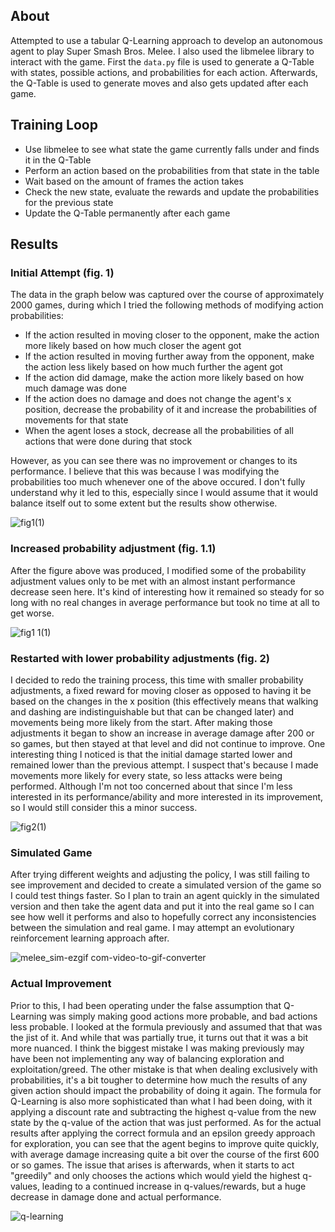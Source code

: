 ## About

Attempted to use a tabular Q-Learning approach to develop an autonomous agent to play Super Smash Bros. Melee. I also used the libmelee library to interact with the game.
First the `data.py` file is used to generate a Q-Table with states, possible actions, and probabilities for each action. Afterwards, the Q-Table is used to generate moves and also gets updated after each game.

## Training Loop
- Use libmelee to see what state the game currently falls under and finds it in the Q-Table
- Perform an action based on the probabilities from that state in the table
- Wait based on the amount of frames the action takes
- Check the new state, evaluate the rewards and update the probabilities for the previous state
- Update the Q-Table permanently after each game


## Results
### Initial Attempt (fig. 1)

The data in the graph below was captured over the course of approximately 2000 games, during which I tried the following methods of modifying action probabilities:
-  If the action resulted in moving closer to the opponent, make the action more likely based on how much closer the agent got
-  If the action resulted in moving further away from the opponent, make the action less likely based on how much further the agent got
-  If the action did damage, make the action more likely based on how much damage was done
-  If the action does no damage and does not change the agent's x position, decrease the probability of it and increase the probabilities of movements for that state
-  When the agent loses a stock, decrease all the probabilities of all actions that were done during that stock

However, as you can see there was no improvement or changes to its performance. I believe that this was because I was modifying the probabilities too much whenever one of the above occured. I don't fully understand why it led to this, especially since I would assume that it would balance itself out to some extent but the results show otherwise. 

![fig1(1)](https://github.com/aiden10/meleeAI/assets/51337166/7647c843-58d8-4455-b237-d279c0db5752)

### Increased probability adjustment (fig. 1.1)
After the figure above was produced, I modified some of the probability adjustment values only to be met with an almost instant performance decrease seen here. It's kind of interesting how it remained so steady for so long with no real changes in average performance but took no time at all to get worse.

![fig1 1(1)](https://github.com/aiden10/meleeAI/assets/51337166/9614b3ca-fc33-47e5-8dbf-38ed54a0bdfa)

### Restarted with lower probability adjustments (fig. 2)
I decided to redo the training process, this time with smaller probability adjustments, a fixed reward for moving closer as opposed to having it be based on the changes in the x position (this effectively means that walking and dashing are indistinguishable but that can be changed later) and movements being more likely from the start. After making those adjustments it began to show an increase in average damage after 200 or so games, but then stayed at that level and did not continue to improve. One interesting thing I noticed is that the initial damage started lower and remained lower than the previous attempt. I suspect that's because I made movements more likely for every state, so less attacks were being performed. Although I'm not too concerned about that since I'm less interested in its performance/ability and more interested in its improvement, so I would still consider this a minor success.

![fig2(1)](https://github.com/aiden10/meleeAI/assets/51337166/91946ddb-0ff5-4aa6-99d1-7d125c8d6b0e)

### Simulated Game
After trying different weights and adjusting the policy, I was still failing to see improvement and decided to create a simulated version of the game so I could test things faster. So I plan to train an agent quickly in the simulated version and then take the agent data and put it into the real game so I can see how well it performs and also to hopefully correct any inconsistencies between the simulation and real game. I may attempt an evolutionary reinforcement learning approach after.  

![melee_sim-ezgif com-video-to-gif-converter](https://github.com/aiden10/meleeAI/assets/51337166/58cb6ee2-0d37-483b-be85-f8ef2b67331c)

### Actual Improvement
Prior to this, I had been operating under the false assumption that Q-Learning was simply making good actions more probable, and bad actions less probable. I looked at the formula previously and assumed that that was the jist of it. And while that was partially true, it turns out that it was a bit more nuanced. I think the biggest mistake I was making previously may have been not implementing any way of balancing exploration and exploitation/greed. The other mistake is that when dealing exclusively with probabilities, it's a bit tougher to determine how much the results of any given action should impact the probability of doing it again. The formula for Q-Learning is also more sophisticated than what I had been doing, with it applying a discount rate and subtracting the highest q-value from the new state by the q-value of the action that was just performed. As for the actual results after applying the correct formula and an epsilon greedy approach for exploration, you can see that the agent begins to improve quite quickly, with average damage increasing quite a bit over the course of the first 600 or so games. The issue that arises is afterwards, when it starts to act "greedily" and only chooses the actions which would yield the highest q-values, leading to a continued increase in q-values/rewards, but a huge decrease in damage done and actual performance.

![q-learning](https://github.com/user-attachments/assets/2a629f41-dacc-4d2d-9fe3-b80ac9361ed2)
